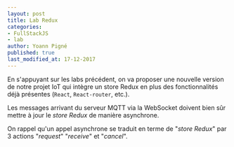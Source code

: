 ```yaml
---
layout: post
title: Lab Redux
categories:
- FullStackJS
- lab
author: Yoann Pigné
published: true
last_modified_at: 17-12-2017
---
```


En s'appuyant sur les labs précédent, on va proposer une nouvelle version de notre projet IoT qui intègre un store Redux en plus des fonctionnalités déjà présentes (`React`, `React-router`, etc.).

Les messages arrivant du serveur MQTT via la WebSocket doivent bien sûr mettre à jour le *store Redux* de manière asynchrone.

On rappel qu'un appel asynchrone se traduit en terme de "*store Redux*" par 3 actions "*request*" "*receive*" et "*cancel*".   
